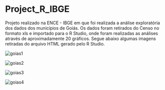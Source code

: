 # Project_R_IBGE
Projeto realizado na ENCE - IBGE em que foi realizada a análise exploratória dos dados dos municípios de Goiás.
Os dados foram retirados do Censo no formato xls e importado para o R Studio, onde foram realizadas as análises através de aproximadamente 20 gráficos.
Segue abaixo algumas imagens retiradas do arquivo HTML gerado pelo R Studio.

![goias1](https://user-images.githubusercontent.com/49541299/84968716-8ac31580-b0ed-11ea-9f4d-e86a098f7395.jpg)

![goias2](https://user-images.githubusercontent.com/49541299/84968899-eb525280-b0ed-11ea-876d-0f671e344aa4.jpg)

![goias3](https://user-images.githubusercontent.com/49541299/84969557-551f2c00-b0ef-11ea-9be2-5e1ef20fe77c.jpg)

![goias4](https://user-images.githubusercontent.com/49541299/84969567-5b150d00-b0ef-11ea-8993-0a5448f21bba.jpg)
